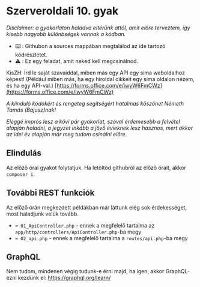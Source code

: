 # Szerveroldali 10. gyak
*Disclaimer: a gyakorlaton haladva eltérünk attól, amit előre terveztem, így kisebb nagyobb különbségek vannak a kódban.*  
- ⌨️ : Githubon a sources mappában megtalálod az ide tartozó kódrészletet.
- ⚠️ : Ez egy feladat, amit neked kell megcsinálnod.

KisZH: Írd le saját szavaiddal, miben más egy API egy sima weboldalhoz képest! (Például miben más, ha egy híroldal cikkeit egy sima oldalon nézem, és ha egy API-val.)  [https://forms.office.com/e/iwyW6FmCWz](https://forms.office.com/e/iwyW6FmCWz)

*A kiinduló kódokért és rengeteg segítségért hatalmas köszönet Németh Tamás (Bajusz)nak!*

*Eléggé imprós lesz a kövi pár gyakorlat, szóval érdemesebb a felvétel alapján haladni, a jegyzet inkább a jövő évieknek lesz hasznos, mert akkor az idei év alapján már meg tudom csinálni előre.*

## Elindulás
Az előző órai gyakot folytatjuk. Ha letöltöd githubról az előző órait, akkor `composer i`.

## További REST funkciók
Az előző órán megkezdett példákban már láttunk elég sok érdekességet, most haladjunk velük tovább.
- `⌨️ 01_ApiController.php` - ennek a megfelelő tartalma az `app/http/controllers/ApiController.php`-ba megy
- `⌨️ 02_api.php` - ennek a megfelelő tartalma a `routes/api.php`-ba megy

## GraphQL
Nem tudom, mindenen végig tudunk-e érni majd, ha igen, akkor GraphQL-ezni kezdünk el: https://graphql.org/learn/